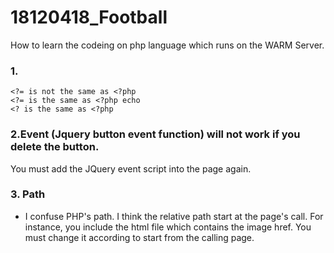 # 18120418_Football
How to learn the codeing on php language which runs on the WARM Server.
### 1.
```
<?= is not the same as <?php
<?= is the same as <?php echo
<? is the same as <?php
```
### 2.Event (Jquery button event function) will not work if you delete the button.
You must add the JQuery event script into the page again.

### 3. Path
- I confuse PHP's path. I think the relative path start at the page's call.
For instance, you include the html file which contains the image href. You must change it according to start from
the calling page.